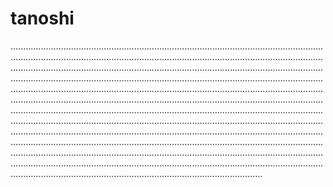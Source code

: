 # tanoshi

....................................................................................................................................................................................................................................................................................................................................................................................................................................................................................................................................................................................................................................................................................................................................................................................................................................................................................................................................................................................................................................................................................................................................................................................................................................................................................................................................................................................................................................................................................................................................................................................................................................................